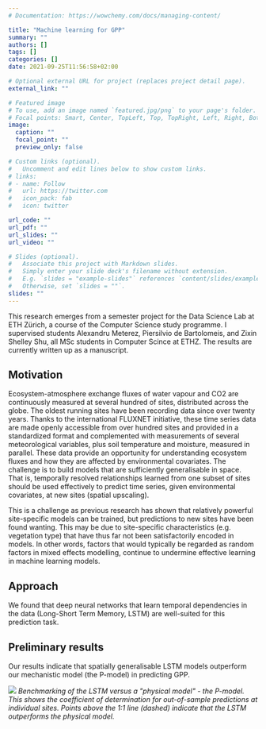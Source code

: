 ```yaml
---
# Documentation: https://wowchemy.com/docs/managing-content/

title: "Machine learning for GPP"
summary: ""
authors: []
tags: []
categories: []
date: 2021-09-25T11:56:58+02:00

# Optional external URL for project (replaces project detail page).
external_link: ""

# Featured image
# To use, add an image named `featured.jpg/png` to your page's folder.
# Focal points: Smart, Center, TopLeft, Top, TopRight, Left, Right, BottomLeft, Bottom, BottomRight.
image:
  caption: ""
  focal_point: ""
  preview_only: false

# Custom links (optional).
#   Uncomment and edit lines below to show custom links.
# links:
# - name: Follow
#   url: https://twitter.com
#   icon_pack: fab
#   icon: twitter

url_code: ""
url_pdf: ""
url_slides: ""
url_video: ""

# Slides (optional).
#   Associate this project with Markdown slides.
#   Simply enter your slide deck's filename without extension.
#   E.g. `slides = "example-slides"` references `content/slides/example-slides.md`.
#   Otherwise, set `slides = ""`.
slides: ""
---
```


This research emerges from a semester project for the Data Science Lab at ETH Zürich, a course of the Computer Science study programme. I supervised students Alexandru Meterez, Piersilvio de Bartolomeis, and Zixin Shelley Shu, all MSc students in Computer Scince at ETHZ. The results are currently written up as a manuscript.

## Motivation

Ecosystem-atmosphere exchange fluxes of water vapour and CO2 are continuously measured at several hundred of sites, distributed across the globe. The oldest running sites have been recording data since over twenty years. Thanks to the international FLUXNET initiative, these time series data are made openly accessible from over hundred sites and provided in a standardized format and complemented with measurements of several meteorological variables, plus soil temperature and moisture, measured in parallel. These data provide an opportunity for understanding ecosystem fluxes and how they are affected by environmental covariates. The challenge is to build models that are sufficiently generalisable in space. That is, temporally resolved relationships learned from one subset of sites should be used effectively to predict time series, given environmental covariates, at new sites (spatial upscaling). 

This is a challenge as previous research has shown that relatively powerful site-specific models can be trained, but predictions to new sites have been found wanting. This may be due to site-specific characteristics (e.g. vegetation type) that have thus far not been satisfactorily encoded in models. In other words, factors that would typically be regarded as random factors in mixed effects modelling, continue to undermine effective learning in machine learning models.

## Approach

We found that deep neural networks that learn temporal dependencies in the data (Long-Short Term Memory, LSTM) are well-suited for this prediction task. 


## Preliminary results

Our results indicate that spatially generalisable LSTM models outperform our mechanistic model (the P-model) in predicting GPP. 

![](/img/mlflx.png) 
*Benchmarking of the LSTM versus a "physical model" - the P-model. This shows the coefficient of determination for out-of-sample predictions at individual sites. Points above the 1:1 line (dashed) indicate that the LSTM outperforms the physical model.*